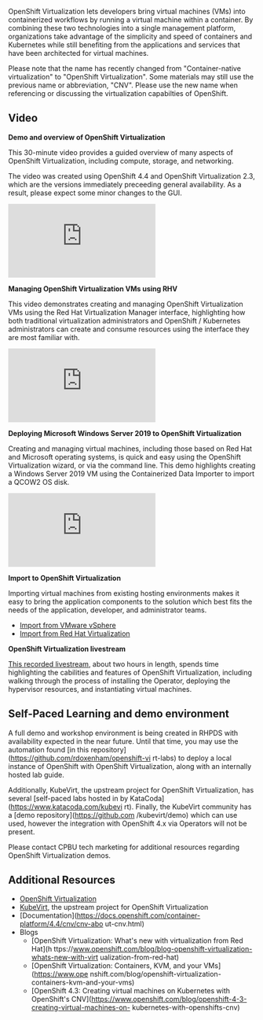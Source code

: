 OpenShift Virtualization lets developers bring virtual machines (VMs)
into containerized workflows by running a virtual machine within a container.
By combining these two technologies into a single management platform,
organizations take advantage of the simplicity and speed of containers and
Kubernetes while still benefiting from the applications and services that
have been architected for virtual machines.

Please note that the name has recently changed from "Container-native 
virtualization" to "OpenShift Virtualization".  Some materials may still use 
the previous name or abbreviation, "CNV".  Please use the new name when 
referencing or discussing the virtualization capabilties of OpenShift.

## Video

**Demo and overview of OpenShift Virtualization**

This 30-minute video provides a guided overview of many aspects of OpenShift 
Virtualization, including compute, storage, and networking.  

The video was created using OpenShift 4.4 and OpenShift Virtualization 2.3, 
which are the versions immediately preceeding general availability.  As a 
result, please expect some minor changes to the GUI.

<div class="video">
    <iframe 
        src="https://www.youtube.com/embed/JzfXhdcsdRs" 
        frameborder="0" 
        allowfullscreen
    >
    </iframe>
</div>

**Managing OpenShift Virtualization VMs using RHV**

This video demonstrates creating and managing OpenShift Virtualization VMs using 
the Red Hat Virtualization Manager interface, highlighting how both traditional 
virtualization administrators and OpenShift / Kubernetes administrators can 
create and consume resources using the interface they are most familiar with.

<div class="video">
    <iframe 
        src="https://www.youtube.com/embed/MMEaZAxj9_8" 
        frameborder="0" 
        allowfullscreen 
    >
    </iframe>
</div>

**Deploying Microsoft Windows Server 2019 to OpenShift Virtualization**

Creating and managing virtual machines, including those based on Red Hat and 
Microsoft operating systems, is quick and easy using the OpenShift 
Virtualization wizard, or via the command line.  This demo highlights creating 
a Windows Server 2019 VM using the Containerized Data Importer to import a 
QCOW2 OS disk.

<div class="video">
    <iframe 
        src="https://www.youtube.com/embed/Kx110kqoHo0" 
        frameborder="0" 
        allowfullscreen 
    >
    </iframe>
</div>

**Import to OpenShift Virtualization**

Importing virtual machines from existing hosting environments makes it easy to 
bring the application components to the solution which best fits the needs of 
the application, developer, and administrator teams.

* [Import from VMware vSphere](https://youtu.be/nUgd7sN-9NA)
* [Import from Red Hat Virtualization](https://youtu.be/TDXg4j3VXrg)

**OpenShift Virtualization livestream**

[This recorded livestream](https://youtu.be/ucllLdo-e4M), about 
two hours in length, spends time highlighting the cabilities and features of 
OpenShift Virtualization, including walking through the process of installing 
the Operator, deploying the hypervisor resources, and instantiating virtual 
machines.

## Self-Paced Learning and demo environment

A full demo and workshop environment is being created in RHPDS with 
availability expected in the near future.  Until that time, you may use the 
automation found [in this repository](https://github.com/rdoxenham/openshift-vi
rt-labs) to deploy a local instance of OpenShift with OpenShift Virtualization,
along with an internally hosted lab guide.

Additionally, KubeVirt, the upstream project for OpenShift Virtualization, has 
several [self-paced labs hosted in by KataCoda](https://www.katacoda.com/kubevi
rt). Finally, the KubeVirt community has a [demo repository](https://github.com
/kubevirt/demo) which can use used, however the integration with OpenShift 4.x 
via Operators will not be present.

Please contact CPBU tech marketing for additional resources regarding 
OpenShift Virtualization demos.

## Additional Resources

* [OpenShift Virtualization](https://www.openshift.com/virtualization/)
* [KubeVirt](https://kubevirt.io/), the upstream project for OpenShift 
Virtualization
* [Documentation](https://docs.openshift.com/container-platform/4.4/cnv/cnv-abo
ut-cnv.html)
* Blogs
    * [OpenShift Virtualization: What's new with virtualization from Red Hat](h
ttps://www.openshift.com/blog/blog-openshift-virtualization-whats-new-with-virt
ualization-from-red-hat)
    * [OpenShift Virtualization: Containers, KVM, and your VMs](https://www.ope
nshift.com/blog/openshift-virtualization-containers-kvm-and-your-vms)
    * [OpenShift 4.3: Creating virtual machines on Kubernetes with OpenShift's 
CNV](https://www.openshift.com/blog/openshift-4-3-creating-virtual-machines-on-
kubernetes-with-openshifts-cnv)